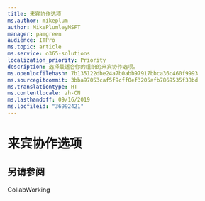 ```yaml
---
title: 来宾协作选项
ms.author: mikeplum
author: MikePlumleyMSFT
manager: pamgreen
audience: ITPro
ms.topic: article
ms.service: o365-solutions
localization_priority: Priority
description: 选择最适合你的组织的来宾协作选项。
ms.openlocfilehash: 7b135122dbe24a7b0abb97917bbca36c460f9993
ms.sourcegitcommit: 3bba97053caf5f9cff0ef3205afb7869535f38bd
ms.translationtype: HT
ms.contentlocale: zh-CN
ms.lasthandoff: 09/16/2019
ms.locfileid: "36992421"
---
```

# <a name="guest-collaboration-options"></a>来宾协作选项

## <a name="see-also"></a>另请参阅

CollabWorking